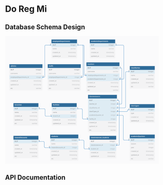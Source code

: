 # Do Reg Mi

## Database Schema Design

![db-schema]

[db-schema]: ./admin/schema/Do-Reg-Mi-Schema-3.png

## API Documentation